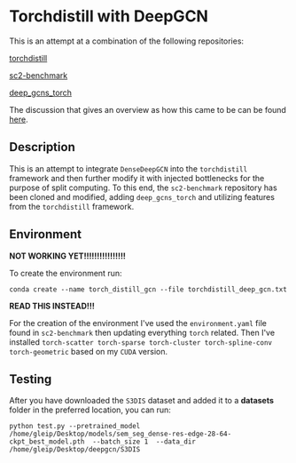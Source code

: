 # Torchdistill with DeepGCN
This is an attempt at a combination of the following repositories:

[torchdistill](https://github.com/yoshitomo-matsubara/torchdistill)

[sc2-benchmark](https://github.com/yoshitomo-matsubara/sc2-benchmark)

[deep_gcns_torch](https://github.com/lightaime/deep_gcns_torch)

The discussion that gives an overview as how this came to be can be found [here](https://github.com/yoshitomo-matsubara/torchdistill/discussions/225).

## Description
This is an attempt to integrate `DenseDeepGCN` into the `torchdistill` framework and then further modify it with injected bottlenecks for the purpose of split computing. To this end, the `sc2-benchmark` repository has been cloned and modified, adding `deep_gcns_torch` and utilizing features from the `torchdistill` framework.

## Environment
**NOT WORKING YET!!!!!!!!!!!!!!!!**

To create the environment run:
```
conda create --name torch_distill_gcn --file torchdistill_deep_gcn.txt
```

**READ THIS INSTEAD!!!**

For the creation of the environment I've used the `environment.yaml` file found in `sc2-benchmark` then updating everything `torch` related. 
Then I've installed `torch-scatter torch-sparse torch-cluster torch-spline-conv torch-geometric` based on my `CUDA` version.

## Testing

After you have downloaded the `S3DIS` dataset and added it to a **datasets** folder in the preferred location, you can run:
```
python test.py --pretrained_model /home/gleip/Desktop/models/sem_seg_dense-res-edge-28-64-ckpt_best_model.pth  --batch_size 1  --data_dir /home/gleip/Desktop/deepgcn/S3DIS
```
